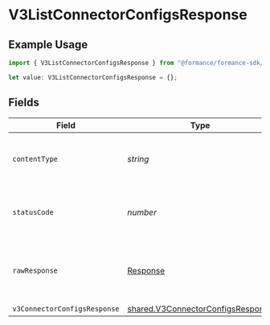 # V3ListConnectorConfigsResponse

## Example Usage

```typescript
import { V3ListConnectorConfigsResponse } from "@formance/formance-sdk/sdk/models/operations";

let value: V3ListConnectorConfigsResponse = {};
```

## Fields

| Field                                                                                         | Type                                                                                          | Required                                                                                      | Description                                                                                   |
| --------------------------------------------------------------------------------------------- | --------------------------------------------------------------------------------------------- | --------------------------------------------------------------------------------------------- | --------------------------------------------------------------------------------------------- |
| `contentType`                                                                                 | *string*                                                                                      | :heavy_check_mark:                                                                            | HTTP response content type for this operation                                                 |
| `statusCode`                                                                                  | *number*                                                                                      | :heavy_check_mark:                                                                            | HTTP response status code for this operation                                                  |
| `rawResponse`                                                                                 | [Response](https://developer.mozilla.org/en-US/docs/Web/API/Response)                         | :heavy_check_mark:                                                                            | Raw HTTP response; suitable for custom response parsing                                       |
| `v3ConnectorConfigsResponse`                                                                  | [shared.V3ConnectorConfigsResponse](../../../sdk/models/shared/v3connectorconfigsresponse.md) | :heavy_minus_sign:                                                                            | OK                                                                                            |